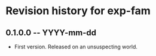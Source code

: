 # Revision history for exp-fam

## 0.1.0.0  -- YYYY-mm-dd

* First version. Released on an unsuspecting world.
